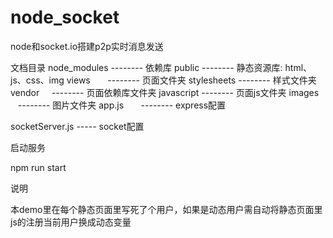 # node_socket
node和socket.io搭建p2p实时消息发送

文档目录
node_modules -------- 依赖库
public       -------- 静态资源库: html、js、css、img
 views       -------- 页面文件夹
 stylesheets -------- 样式文件夹
 vendor      -------- 页面依赖库文件夹
 javascript  -------- 页面js文件夹
 images      -------- 图片文件夹
app.js       -------- express配置

socketServer.js ----- socket配置

启动服务

npm run start

说明

本demo里在每个静态页面里写死了个用户，如果是动态用户需自动将静态页面里js的注册当前用户换成动态变量
